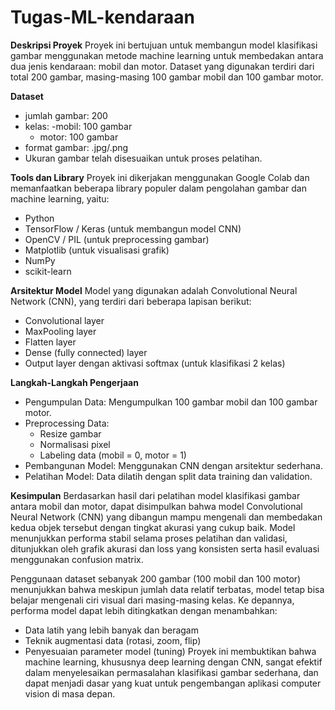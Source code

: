 # Tugas-ML-kendaraan

**Deskripsi Proyek**
Proyek ini bertujuan untuk membangun model klasifikasi gambar menggunakan metode machine learning untuk membedakan antara dua jenis kendaraan: mobil dan motor. Dataset yang digunakan terdiri dari total 200 gambar, masing-masing 100 gambar mobil dan 100 gambar motor.

**Dataset**
- jumlah gambar: 200
- kelas:
  -mobil: 100 gambar
  - motor: 100 gambar
- format gambar:  .jpg/.png
- Ukuran gambar telah disesuaikan untuk proses pelatihan.

**Tools dan Library**
Proyek ini dikerjakan menggunakan Google Colab dan memanfaatkan beberapa library populer dalam pengolahan gambar dan machine learning, yaitu:
- Python
- TensorFlow / Keras (untuk membangun model CNN)
- OpenCV / PIL (untuk preprocessing gambar)
- Matplotlib (untuk visualisasi grafik)
- NumPy
- scikit-learn

**Arsitektur Model**
Model yang digunakan adalah Convolutional Neural Network (CNN), yang terdiri dari beberapa lapisan berikut:
- Convolutional layer
- MaxPooling layer
- Flatten layer
- Dense (fully connected) layer
- Output layer dengan aktivasi softmax (untuk klasifikasi 2 kelas)

**Langkah-Langkah Pengerjaan**
- Pengumpulan Data: Mengumpulkan 100 gambar mobil dan 100 gambar motor.
- Preprocessing Data:
  - Resize gambar
  - Normalisasi pixel
  - Labeling data (mobil = 0, motor = 1)
- Pembangunan Model: Menggunakan CNN dengan arsitektur sederhana.
- Pelatihan Model: Data dilatih dengan split data training dan validation.

**Kesimpulan**
Berdasarkan hasil dari pelatihan model klasifikasi gambar antara mobil dan motor, dapat disimpulkan bahwa model Convolutional Neural Network (CNN) yang dibangun mampu mengenali dan membedakan kedua objek tersebut dengan tingkat akurasi yang cukup baik. Model menunjukkan performa stabil selama proses pelatihan dan validasi, ditunjukkan oleh grafik akurasi dan loss yang konsisten serta hasil evaluasi menggunakan confusion matrix.

Penggunaan dataset sebanyak 200 gambar (100 mobil dan 100 motor) menunjukkan bahwa meskipun jumlah data relatif terbatas, model tetap bisa belajar mengenali ciri visual dari masing-masing kelas. Ke depannya, performa model dapat lebih ditingkatkan dengan menambahkan:
- Data latih yang lebih banyak dan beragam
- Teknik augmentasi data (rotasi, zoom, flip)
- Penyesuaian parameter model (tuning)
Proyek ini membuktikan bahwa machine learning, khususnya deep learning dengan CNN, sangat efektif dalam menyelesaikan permasalahan klasifikasi gambar sederhana, dan dapat menjadi dasar yang kuat untuk pengembangan aplikasi computer vision di masa depan.

